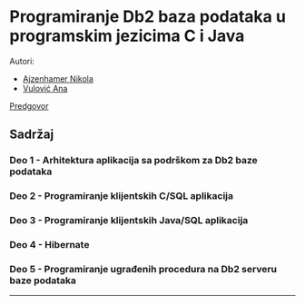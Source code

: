 # Programiranje Db2 baza podataka u programskim jezicima C i Java

Autori:

- [Ajzenhamer Nikola](https://www.nikolaajzenhamer.rs)
- [Vulović Ana](http://www.math.rs/~aspasic)

[Predgovor](./Poglavlja/Predgovor/README.md)

## Sadržaj

### Deo 1 - Arhitektura aplikacija sa podrškom za Db2 baze podataka

### Deo 2 - Programiranje klijentskih C/SQL aplikacija 

### Deo 3 - Programiranje klijentskih Java/SQL aplikacija

### Deo 4 - Hibernate

### Deo 5 - Programiranje ugrađenih procedura na Db2 serveru baze podataka

---
